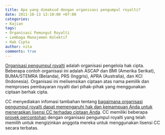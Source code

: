 ```yaml
---
title: Apa yang dimaksud dengan organisasi pengumpul royalti?
date: 2011-10-13 13:10:00 +07:00
categories:
- Kajian
tags:
- Organisasi Pemungut Royalti
- Lembaga Manajemen Kolektif
- Hak Cipta
author: nita
comments: true
---
```


[Organisasi pengumpul royalti](http://wiki.creativecommons.org/Version_3#International_Harmonization_.E2.80.94_Collecting_Societies) adalah organisasi pengelola hak cipta. Beberapa contoh organisasi ini adalah ASCAP dan BMI (Amerika Serikat), BUMA/STEMRA (Belanda), PRS (Inggris), APRA (Australia), dan KCI (Indonesia). Organisasi ini melisensikan ciptaan atas nama pemilik dan memproses pembayaran royalti dari pihak-pihak yang menggunakan ciptaan berhak cipta.

CC menyediakan infomasi tambahan tentang [bagaimana organisasi pengumpul royalti dapat memengaruhi hak dan kemampuan Anda untuk menerapkan lisensi CC terhadap ciptaan Anda](http://creativecommons.or.id/faq/#Dapatkah_saya_menggunakan_lisensi_Creative_Commons_jika_saya_seorang_anggota_organisasi_pengumpul_royalti.3F). CC memiliki beberapa [proyek percontohan](http://wiki.creativecommons.org/Collecting_Society_Projects) dengan organisasi pengumpul royalti yang telah memilih untuk mengizinkan anggota mereka untuk menggunakan lisensi CC secara terbatas.
